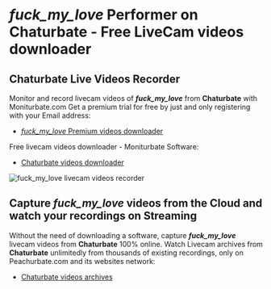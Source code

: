 # _fuck_my_love_ Performer on Chaturbate - Free LiveCam videos downloader

## Chaturbate Live Videos Recorder

Monitor and record livecam videos of **_fuck_my_love_** from **Chaturbate** with Moniturbate.com
Get a premium trial for free by just and only registering with your Email address:
* [_fuck_my_love_ Premium videos downloader](https://moniturbate.com/request-demo-licence-key.html)

Free livecam videos downloader - Moniturbate Software:
* [Chaturbate videos downloader](https://moniturbate.com/moniturbate-download-software.html)

![_fuck_my_love_ livecam videos recorder](https://peachurnet.com/templates/moniturbate-software.png)


## Capture _fuck_my_love_ videos from the Cloud and watch your recordings on Streaming

Without the need of downloading a software, capture **_fuck_my_love_** livecam videos from **Chaturbate** 100% online.
Watch Livecam archives from **Chaturbate** unlimitedly from thousands of existing recordings, only on Peachurbate.com and its websites network:
* [Chaturbate videos archives](https://peachurnet.com/)
